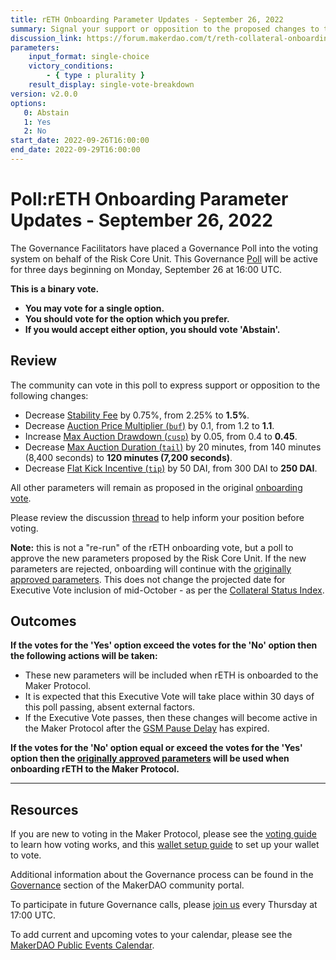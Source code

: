 ```yaml
---
title: rETH Onboarding Parameter Updates - September 26, 2022
summary: Signal your support or opposition to the proposed changes to the rETH onboarding parameters.
discussion_link: https://forum.makerdao.com/t/reth-collateral-onboarding-risk-evaluation-update/18071
parameters:
    input_format: single-choice
    victory_conditions:
        - { type : plurality }
    result_display: single-vote-breakdown
version: v2.0.0
options:
   0: Abstain
   1: Yes
   2: No
start_date: 2022-09-26T16:00:00
end_date: 2022-09-29T16:00:00
---
```

# Poll:rETH Onboarding Parameter Updates - September 26, 2022

The Governance Facilitators have placed a Governance Poll into the voting system on behalf of the Risk Core Unit. This Governance [Poll](https://community-development.makerdao.com/en/learn/governance/on-chain-gov) will be active for three days beginning on Monday, September 26 at 16:00 UTC.

**This is a binary vote.**
- **You may vote for a single option.**
- **You should vote for the option which you prefer.**
- **If you would accept either option, you should vote 'Abstain'.**

## Review

The community can vote in this poll to express support or opposition to the following changes:
* Decrease [Stability Fee](https://manual.makerdao.com/parameter-index/vault-risk/param-stability-fee) by 0.75%, from 2.25% to **1.5%**.
* Decrease [Auction Price Multiplier (`buf`)](https://manual.makerdao.com/parameter-index/collateral-auction/param-auction-price-multiplier) by 0.1, from 1.2 to **1.1**.
* Increase [Max Auction Drawdown (`cusp`)](https://manual.makerdao.com/parameter-index/collateral-auction/param-max-auction-drawdown) by 0.05, from 0.4 to **0.45**. 
* Decrease [Max Auction Duration (`tail`)](https://manual.makerdao.com/parameter-index/collateral-auction/param-max-auction-duration) by 20 minutes, from 140 minutes (8,400 seconds) to **120 minutes (7,200 seconds)**.
* Decrease [Flat Kick Incentive (`tip`)](https://manual.makerdao.com/parameter-index/collateral-auction/param-flat-kick-incentive) by 50 DAI, from 300 DAI to **250 DAI**.

All other parameters will remain as proposed in the original [onboarding vote](https://vote.makerdao.com/polling/QmfMswF2#poll-detail).

Please review the discussion [thread](https://forum.makerdao.com/t/reth-collateral-onboarding-risk-evaluation-update/18071) to help inform your position before voting.

**Note:** this is not a "re-run" of the rETH onboarding vote, but a poll to approve the new parameters proposed by the Risk Core Unit. If the new parameters are rejected, onboarding will continue with the [originally approved parameters](https://vote.makerdao.com/polling/QmfMswF2#poll-detail).  This does not change the projected date for Executive Vote inclusion of mid-October - as per the [Collateral Status Index](https://docs.google.com/spreadsheets/d/1PDf_CzhGa7mLuOUfX6Bz3WrnCjDRhIjmu-vDZMMw4Qc/edit#gid=1077340672).

## Outcomes

**If the votes for the 'Yes' option exceed the votes for the 'No' option then the following actions will be taken:**
* These new parameters will be included when rETH is onboarded to the Maker Protocol.
* It is expected that this Executive Vote will take place within 30 days of this poll passing, absent external factors.
* If the Executive Vote passes, then these changes will become active in the Maker Protocol after the [GSM Pause Delay](https://manual.makerdao.com/parameter-index/core/param-gsm-pause-delay) has expired.

**If the votes for the 'No' option equal or exceed the votes for the 'Yes' option then the [originally approved parameters](https://vote.makerdao.com/polling/QmfMswF2#poll-detail) will be used when onboarding rETH to the Maker Protocol.**

---

## Resources

If you are new to voting in the Maker Protocol, please see the [voting guide](https://community-development.makerdao.com/en/learn/governance/how-voting-works/) to learn how voting works, and this [wallet setup guide](https://community-development.makerdao.com/en/learn/governance/voting-setup/) to set up your wallet to vote.

Additional information about the Governance process can be found in the [Governance](https://community-development.makerdao.com/en/learn/governance) section of the MakerDAO community portal.

To participate in future Governance calls, please [join us](https://github.com/makerdao/community/tree/master/governance/governance-and-risk-meetings) every Thursday at 17:00 UTC.

To add current and upcoming votes to your calendar, please see the [MakerDAO Public Events Calendar](https://calendar.google.com/calendar/embed?src=makerdao.com_3efhm2ghipksegl009ktniomdk%40group.calendar.google.com&ctz=UTC&mode=week&showCalendars=0&showPrint=0).
